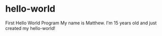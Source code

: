 # hello-world
First Hello World Program
My name is Matthew. I'm 15 years old and just created my hello-world!
